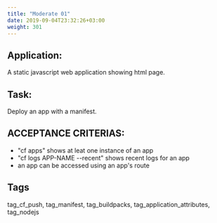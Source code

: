 ```yaml
---
title: "Moderate 01"
date: 2019-09-04T23:32:26+03:00
weight: 301
---
```


## Application:
A static javascript web application showing html page. 

## Task:
Deploy an app with a manifest.

## ACCEPTANCE CRITERIAS:
- "cf apps" shows at leat one instance of an app
- "cf logs APP-NAME --recent" shows recent logs for an app
- an app can be accessed using an app's route

## Tags
tag_cf_push, tag_manifest, tag_buildpacks, tag_application_attributes, tag_nodejs
